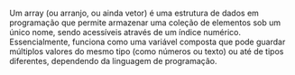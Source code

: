 Um array (ou arranjo, ou ainda vetor) é uma estrutura de dados em programação que permite armazenar uma coleção de elementos sob um único nome, sendo acessíveis através de um índice numérico. Essencialmente, funciona como uma variável composta que pode guardar múltiplos valores do mesmo tipo (como números ou texto) ou até de tipos diferentes, dependendo da linguagem de programação. 